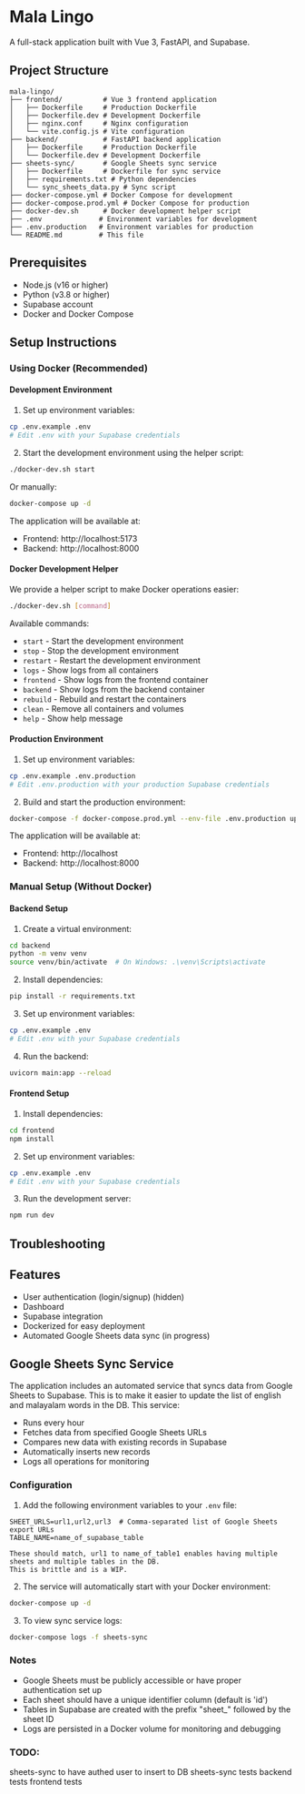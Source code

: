 # Mala Lingo

A full-stack application built with Vue 3, FastAPI, and Supabase.

## Project Structure

```
mala-lingo/
├── frontend/          # Vue 3 frontend application
│   ├── Dockerfile     # Production Dockerfile
│   ├── Dockerfile.dev # Development Dockerfile
│   ├── nginx.conf     # Nginx configuration
│   └── vite.config.js # Vite configuration
├── backend/           # FastAPI backend application
│   ├── Dockerfile     # Production Dockerfile
│   └── Dockerfile.dev # Development Dockerfile
├── sheets-sync/       # Google Sheets sync service
│   ├── Dockerfile     # Dockerfile for sync service
│   ├── requirements.txt # Python dependencies
│   └── sync_sheets_data.py # Sync script
├── docker-compose.yml # Docker Compose for development
├── docker-compose.prod.yml # Docker Compose for production
├── docker-dev.sh      # Docker development helper script
├── .env              # Environment variables for development
├── .env.production   # Environment variables for production
└── README.md         # This file
```

## Prerequisites

- Node.js (v16 or higher)
- Python (v3.8 or higher)
- Supabase account
- Docker and Docker Compose

## Setup Instructions

### Using Docker (Recommended)

#### Development Environment

1. Set up environment variables:
```bash
cp .env.example .env
# Edit .env with your Supabase credentials
```

2. Start the development environment using the helper script:
```bash
./docker-dev.sh start
```

Or manually:
```bash
docker-compose up -d
```

The application will be available at:
- Frontend: http://localhost:5173
- Backend: http://localhost:8000

#### Docker Development Helper

We provide a helper script to make Docker operations easier:

```bash
./docker-dev.sh [command]
```

Available commands:
- `start` - Start the development environment
- `stop` - Stop the development environment
- `restart` - Restart the development environment
- `logs` - Show logs from all containers
- `frontend` - Show logs from the frontend container
- `backend` - Show logs from the backend container
- `rebuild` - Rebuild and restart the containers
- `clean` - Remove all containers and volumes
- `help` - Show help message

#### Production Environment

1. Set up environment variables:
```bash
cp .env.example .env.production
# Edit .env.production with your production Supabase credentials
```

2. Build and start the production environment:
```bash
docker-compose -f docker-compose.prod.yml --env-file .env.production up -d
```

The application will be available at:
- Frontend: http://localhost
- Backend: http://localhost:8000

### Manual Setup (Without Docker)

#### Backend Setup

1. Create a virtual environment:
```bash
cd backend
python -m venv venv
source venv/bin/activate  # On Windows: .\venv\Scripts\activate
```

2. Install dependencies:
```bash
pip install -r requirements.txt
```

3. Set up environment variables:
```bash
cp .env.example .env
# Edit .env with your Supabase credentials
```

4. Run the backend:
```bash
uvicorn main:app --reload
```

#### Frontend Setup

1. Install dependencies:
```bash
cd frontend
npm install
```

2. Set up environment variables:
```bash
cp .env.example .env
# Edit .env with your Supabase credentials
```

3. Run the development server:
```bash
npm run dev
```

## Troubleshooting

## Features

- User authentication (login/signup) (hidden)
- Dashboard
- Supabase integration
- Dockerized for easy deployment
- Automated Google Sheets data sync (in progress)

## Google Sheets Sync Service

The application includes an automated service that syncs data from Google Sheets to Supabase. This is to make it easier to update the list of english and malayalam words in the DB.
This service:

- Runs every hour
- Fetches data from specified Google Sheets URLs
- Compares new data with existing records in Supabase
- Automatically inserts new records
- Logs all operations for monitoring

### Configuration

1. Add the following environment variables to your `.env` file:
```
SHEET_URLS=url1,url2,url3  # Comma-separated list of Google Sheets export URLs
TABLE_NAME=name_of_supabase_table

These should match, url1 to name_of_table1 enables having multiple sheets and multiple tables in the DB.
This is brittle and is a WIP.
```

2. The service will automatically start with your Docker environment:
```bash
docker-compose up -d
```

3. To view sync service logs:
```bash
docker-compose logs -f sheets-sync
```

### Notes

- Google Sheets must be publicly accessible or have proper authentication set up
- Each sheet should have a unique identifier column (default is 'id')
- Tables in Supabase are created with the prefix "sheet_" followed by the sheet ID
- Logs are persisted in a Docker volume for monitoring and debugging 


### TODO:
sheets-sync to have authed user to insert to DB
sheets-sync tests
backend tests
frontend tests